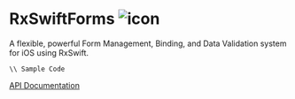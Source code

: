# RxSwiftForms ![icon](https://user-images.githubusercontent.com/709283/37916491-904d747a-30e1-11e8-8ad8-2584b31c58f4.png)
A flexible, powerful Form Management, Binding, and Data Validation system for iOS using RxSwift.

```
\\ Sample Code
```

[API Documentation](https://hmlongco.github.io/RxSwiftForms/Documentation/API/)
